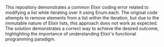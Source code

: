 This repository demonstrates a common Elixir coding error related to modifying a list while iterating over it using Enum.each. The original code attempts to remove elements from a list within the iteration, but due to the immutable nature of Elixir lists, this approach does not work as expected.  The solution demonstrates a correct way to achieve the desired outcome, highlighting the importance of understanding Elixir's functional programming paradigm.